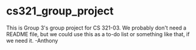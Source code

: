 # cs321_group_project
This is Group 3's group project for CS 321-03. We probably don't need a README file, but we could use this as a to-do list or something like that, if we need it.
  -Anthony
